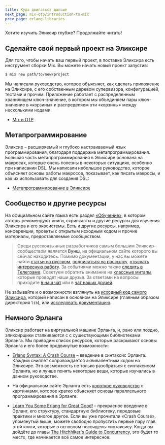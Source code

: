```yaml
---
title: Куда двигаться дальше
next_page: mix-otp/introduction-to-mix
prev_page: erlang-libraries
---
```


Хотите изучить Эликсир глубже? Продолжайте читать!

## Сделайте свой первый проект на Эликсире

Для того, чтобы начать ваш первый проект, в поставке Эликсира есть инструмент сборки Mix. Вы можете начать новый проект запустив:

```bash
$ mix new path/to/new/project
```

Мы написали руководство, которое объясняет, как сделать приложение на Эликсире, с его собственным деревом супервизора, конфигурацией, тестами и прочим. Приложение работает с распределенным хранилищем ключ-значение, в котором мы объединяем пары ключ-значение в «корзины» и распределяем эти «корзины» между несколькими нодами:

* [Mix и OTP](/docs/mix-otp/introduction-to-mix.html)

## Метапрограммирование

Эликсир – расширяемый и глубоко настраиваемый язык программирования, благодаря поддержке метапрограммирования. Большая часть метапрограммирования в Эликсире основана на макросах, которые очень полезны в некоторых ситуациях, особенно при написании DSL. Мы написали небольшое руководство, которое объясняет основы работы макросов, показывает, как писать макросы, и как их использовать для создания DSL:

* [Метапрограммирование в Эликсире](/docs/meta/quote-and-unquote.html)

## Сообщество и другие ресурсы

На официальном сайте языка есть раздел [«Обучение»](https://elixir-lang.org/learning.html), в котором авторы рекомендуют книги, скринкасты и другие ресурсы для изучения Эликсира и его экосистемы. Есть и другие ресурсы, например, конференции, проекты с открытым исходным кодом и прочие материалы, предоставляемые сообществом.

> Среди русскоязычных разработчиков самым большим Эликсир-сообществом является **Вунш**, на официальном сайте которого вы сейчас находитесь. Помимо документации, у нас вы можете найти [статьи на русском](/articles), [подписаться на рассылку](#subscribeModal), [отыскать интересную работу](/vacancies). За событиями можно также [следить в Телеграме](https://t.me/wunsh_live). Советуем обратить внимание на [классные митапы](http://elixir-lang.moscow/), которые проводят наши друзья. За ответами на вопросы приходите [в наш чат](https://t.me/wunsh) или в [чат наших друзей](https://t.me/proelixir).

Не забывайте и о возможности взглянуть на [исходный код самого Эликсира](https://github.com/elixir-lang/elixir), который написан в основном на Эликсире (главным образом директория `lib`), или [исследовать документацию](/docs).

## Немного Эрланга

Эликсир работает на виртуальной машине Эрланга, и, рано или поздно, эликсирщики сталкиваются с с существующими библиотеками Эрланга. Мы приводим список ресурсов, которые раскрывают основы Эрланга и его более продвинутые возможности:

* [Erlang Syntax: A Crash Course](https://elixir-lang.org/crash-course.html) – введение в синтаксис Эрланга. Каждый сниппет сопровождается эквивалентным кодом на Эликсире. Это возможность не только разобраться с синтаксисом Эрланга, но и лучше понять некоторые вещи, которые изучались в данном руководстве.

* На официальном сайте Эрланга есть [короткое руководство](http://www.erlang.org/course/concurrent_programming.html) с картинками, которое кратко объясняет основы параллельного программирования в Эрланге.

* [Learn You Some Erlang for Great Good!](http://learnyousomeerlang.com/) – прекрасное введение в Эрланг, его структуру, стандартную библиотеку, передовые практики и многое другое. Если вы уже прочитали «Crash Course», упомянутый выше, можете свободно пропустить первые пару глав этой книги, которые в основном посвящены синтаксису. Когда вы дойдёте до главы [The Hitchhiker's Guide to Concurrency](http://learnyousomeerlang.com/the-hitchhikers-guide-to-concurrency), это будет то место, где начинается всё самое интересное.

